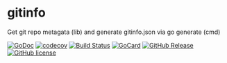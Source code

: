 # gitinfo
Get git repo metagata (lib) and generate gitinfo.json via go generate (cmd)


[![GoDoc][gd1]][gd2]
 [![codecov][cc1]][cc2]
 [![Build Status][bs1]][bs2]
 [![GoCard][gc1]][gc2]
 [![GitHub Release][gr1]][gr2]
 [![GitHub license][gl1]][gl2]

[bs1]: https://cloud.drone.io/api/badges/LeKovr/gitinfo/status.svg
[bs2]: https://cloud.drone.io/LeKovr/gitinfo
[cc1]: https://codecov.io/gh/LeKovr/gitinfo/branch/master/graph/badge.svg
[cc2]: https://codecov.io/gh/LeKovr/gitinfo
[gd1]: https://godoc.org/github.com/LeKovr/gitinfo?status.svg
[gd2]: https://godoc.org/github.com/LeKovr/gitinfo
[gc1]: https://goreportcard.com/badge/github.com/LeKovr/gitinfo
[gc2]: https://goreportcard.com/report/github.com/LeKovr/gitinfo
[gr1]: https://img.shields.io/github/release/LeKovr/gitinfo.svg
[gr2]: https://github.com/LeKovr/gitinfo/releases
[gl1]: https://img.shields.io/github/license/LeKovr/gitinfo.svg
[gl2]: https://github.com/LeKovr/gitinfo/blob/master/LICENSE

